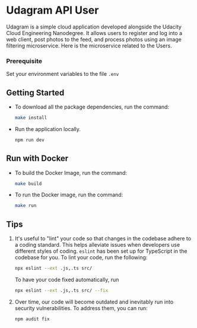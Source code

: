 # Udagram API User

Udagram is a simple cloud application developed alongside the Udacity Cloud Engineering Nanodegree. It allows users to register and log into a web client, post photos to the feed, and process photos using an image filtering microservice. Here is the microservice related to the Users.

### Prerequisite

Set your environment variables to the file `.env`

## Getting Started

- To download all the package dependencies, run the command:

  ```bash
  make install
  ```

- Run the application locally.

  ```bash
  npm run dev
  ```

## Run with Docker

- To build the Docker Image, run the command:

  ```bash
  make build
  ```

- To run the Docker image, run the command:

  ```bash
  make run
  ```

## Tips

1. It's useful to "lint" your code so that changes in the codebase adhere to a coding standard. This helps alleviate issues when developers use different styles of coding. `eslint` has been set up for TypeScript in the codebase for you. To lint your code, run the following:

   ```bash
   npx eslint --ext .js,.ts src/
   ```

   To have your code fixed automatically, run

   ```bash
   npx eslint --ext .js,.ts src/ --fix
   ```

2. Over time, our code will become outdated and inevitably run into security vulnerabilities. To address them, you can run:

   ```bash
   npm audit fix
   ```
